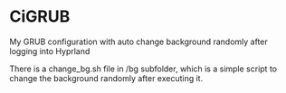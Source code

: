 # CiGRUB
My GRUB configuration with auto change background randomly after logging into Hyprland 

There is a change_bg.sh file in /bg subfolder, which is a simple script to change the background randomly after executing it.
